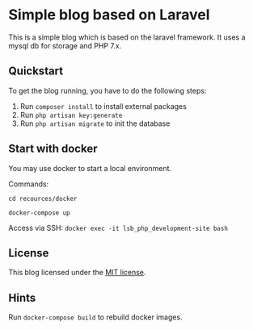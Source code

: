 # Simple blog based on Laravel
This is a simple blog which is based on the laravel framework. It uses a mysql db for storage and PHP 7.x.

## Quickstart
To get the blog running, you have to do the following steps:

1. Run `composer install` to install external packages
2. Run `php artisan key:generate`
3. Run `php artisan migrate` to init the database

## Start with docker
You may use docker to start a local environment.

Commands:

`cd recources/docker`

`docker-compose up`

Access via SSH: `docker exec -it lsb_php_development-site bash`


## License

This blog licensed under the [MIT license](http://opensource.org/licenses/MIT).

## Hints

Run `docker-compose build` to rebuild docker images.
